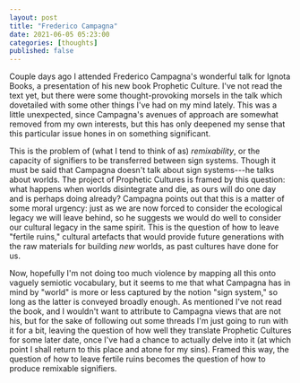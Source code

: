 ```yaml
---
layout: post
title: "Frederico Campagna"
date: 2021-06-05 05:23:00
categories: [thoughts]
published: false
---
```


Couple days ago I attended Frederico Campagna's wonderful talk for Ignota Books, a presentation of his new book Prophetic Culture. I've not read the text yet, but there were some thought-provoking morsels in the talk which dovetailed with some other things I've had on my mind lately. This was a little unexpected, since Campagna's avenues of approach are somewhat removed from my own interests, but this has only deepened my sense that this particular issue hones in on something significant.

This is the problem of (what I tend to think of as) _remixability_, or the capacity of signifiers to be transferred between sign systems. Though it must be said that Campagna doesn't talk about sign systems---he talks about worlds. The project of Prophetic Cultures is framed by this question: what happens when worlds disintegrate and die, as ours will do one day and is perhaps doing already? Campagna points out that this is a matter of some moral urgency: just as we are now forced to consider the ecological legacy we will leave behind, so he suggests we would do well to consider our cultural legacy in the same spirit. This is the question of how to leave "fertile ruins," cultural artefacts that would provide future generations with the raw materials for building _new_ worlds, as past cultures have done for us.

Now, hopefully I'm not doing too much violence by mapping all this onto vaguely semiotic vocabulary, but it seems to me that what Campagna has in mind by "world" is more or less captured by the notion "sign system," so long as the latter is conveyed broadly enough. As mentioned I've not read the book, and I wouldn't want to attribute to Campagna views that are not his, but for the sake of following out some threads I'm just going to run with it for a bit, leaving the question of how well they translate Prophetic Cultures for some later date, once I've had a chance to actually delve into it (at which point I shall return to this place and atone for my sins). Framed this way, the question of how to leave fertile ruins becomes the question of how to produce remixable signifiers.
